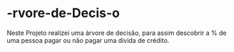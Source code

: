 # -rvore-de-Decis-o
Neste Projeto realizei uma árvore de decisão, para assim descobrir a % de uma pessoa pagar ou não pagar uma divida de crédito.
